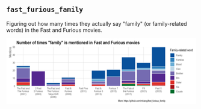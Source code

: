 ## `fast_furious_family`

Figuring out how many times they actually say "family" (or family-related words) in the Fast and Furious movies. 

<p align="center">
<img src="./plots/01_mentions_per_movie.jpg" width="600px" style="display: block; margin: auto;" />
</p>
